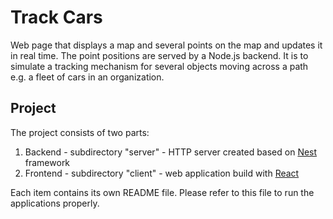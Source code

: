 # Track Cars

Web page that displays a map and several points on the map and updates it in real time. The point positions are served by a Node.js backend. It is to simulate a tracking mechanism for several objects moving across a path e.g. a fleet of cars in an organization.

## Project
The project consists of two parts:
1) Backend - subdirectory "server" - HTTP server created based on [Nest](https://github.com/nestjs/nest) framework
2) Frontend - subdirectory "client" - web application build with [React](https://github.com/facebook/create-react-app)

Each item contains its own README file. Please refer to this file to run the applications properly.
